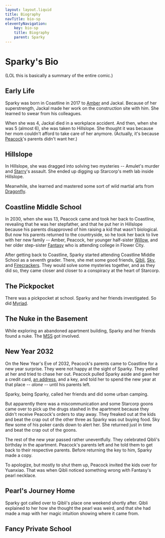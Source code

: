 ```yaml
---
layout: layout.liquid
title: Biography
navTitle: bio-sp
eleventyNavigation:
    key: bio-sp
    title: Biography
    parent: Sparky
---
```


# Sparky's Bio

(LOL this is basically a summary of the entire comic.)

## Early Life

Sparky was born in Coastline in 2017 to [Amber](/characters/amber/) and Jackal. Because of her superstrength, Jackal made her work on the construction site with him. She learned to swear from his colleagues.

When she was 4, Jackal died in a workplace accident. And then, when she was 5 (almost 6), she was taken to Hillslope. She thought it was because her mom couldn't afford to take care of her anymore. (Actually, it's because [Peacock](/characters/peacock/)'s parents didn't want her.)

## Hillslope

In Hillslope, she was dragged into solving two mysteries -- Amulet's murder and [Starry](/characters/starry/)'s assault. She ended up digging up Starcorp's meth lab inside Hillslope.

Meanwhile, she learned and mastered some sort of wild martial arts from [Dragonfly](/characters/dragonfly/).

## Coastline Middle School

In 2030, when she was 13, Peacock came and took her back to Coastline, revealing that he was her stepfather, and that he put her in Hillslope because his parents disapproved of him raising a kid that wasn't biological. But now his parents returned to the countryside, so he took her back to live with her new family -- Amber, Peacock, her younger half-sister [Willow](/characters/willow/), and her older step-sister [Fantasy](/characters/fantasy/) who is attending college in Flower City.

After getting back to Coastline, Sparky started attending Coastline Middle School as a seventh grader. There, she met some good friends, [Qibli](/characters/qibli/), [Sky](/characters/sky/), and [Firecrackers](/characters/firecrackers/). They would solve some mysteries together, and as they did so, they came closer and closer to a conspiracy at the heart of Starcorp.

## The Pickpocket

There was a pickpocket at school. Sparky and her friends investigated. So did [Myriad](/characters/myriad/).

## The Nuke in the Basement

While exploring an abandoned apartment building, Sparky and her friends found a nuke. The [MSS](/world/bauhinia/mss/) got involved.

## New Year 2032

On the New Year's Eve of 2032, Peacock's parents came to Coastline for a new year surprise. They were not happy at the sight of Sparky. They yelled at her and tried to chase her out. Peacock pulled Sparky aside and gave her a credit card, [an address](/world/bauhinia/coastline/safe%20house/), and a key, and told her to spend the new year at that place -- *alone* -- until his parents left.

Sparky, being Sparky, called her friends and did some urban camping.

But apparently there was a miscommunication and some Starcorp goons came over to pick up the drugs stashed in the apartment because they didn't receive Peacock's orders to stay away. They freaked out at the kids and beat the crap out of the other three as Sparky was out buying food. Sky flew some of his poker cards down to alert her. She returned just in time and beat the crap out of the goons.

The rest of the new year passed rather uneventfully. They celebrated Qibli's birthday in the apartment. Peacock's parents left and he told them to get back to their respective parents. Before returning the key to him, Sparky made a copy.

To apologize, but mostly to shut them up, Peacock invited the kids over for Yuanxiao. That was when Qibli noticed something wrong with Fantasy's pearl necklace.

## Pearl's Journey Home

Sparky got called over to Qibli's place one weekend shortly after. Qibli explained to her how she thought the pearl was weird, and that she had made a map with her magic intuition showing where it came from.

## Fancy Private School
